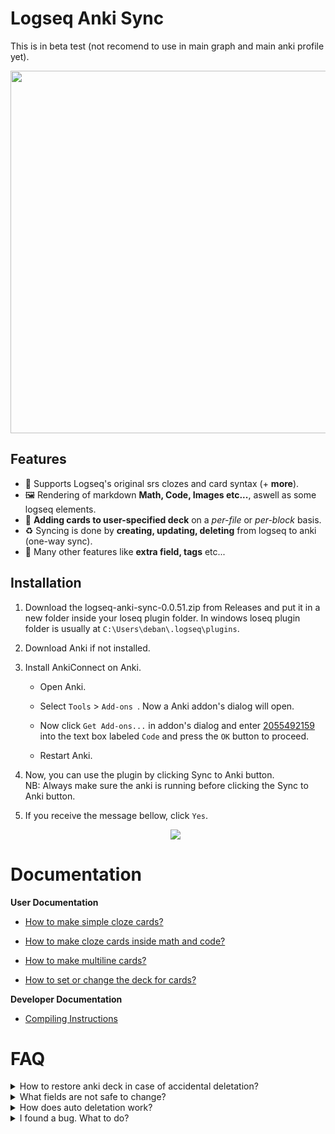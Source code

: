 # Logseq Anki Sync

This is in beta test (not recomend to use in main graph and main anki profile yet). 

<p align="center">
  <img width="580px" src="https://user-images.githubusercontent.com/49021233/145706852-b509d971-28eb-41cb-80fd-4292f46ddf70.gif" />
</p>

## Features

- 🐾 Supports Logseq's original srs clozes and card syntax (+ **more**).
- 🖼 Rendering of markdown **Math, Code, Images etc...**, aswell as some logseq elements.
- 📘 **Adding cards to user-specified deck** on a *per-file* or *per-block* basis.
- ♻ Syncing is done by **creating, updating, deleting** from logseq to anki (one-way sync).
- 🥳 Many other features like **extra field, tags** etc...

## Installation
1. Download the logseq-anki-sync-0.0.51.zip from Releases and put it in a new folder inside your loseq plugin folder. In windows loseq plugin folder is usually at  `C:\Users\deban\.logseq\plugins`. 

2. Download Anki if not installed.

3. Install AnkiConnect on Anki.

   - Open Anki.

   - Select `Tools` > `Add-ons `. Now a Anki addon's dialog will open. 

   - Now click `Get Add-ons...` in addon's dialog and enter [2055492159](https://ankiweb.net/shared/info/2055492159) into the text box labeled `Code` and press the `OK` button to proceed.

   - Restart Anki.

4. Now, you can use the plugin by clicking Sync to Anki button. <br />
   NB: Always make sure the anki is running before clicking the Sync to Anki button.

5. If you receive the message bellow, click `Yes`. <br />
   <p align="center">
      <img src="https://raw.githubusercontent.com/debanjandhar12/Obsidian-Anki-Sync/main/docs/images/permission.png" />
   </p>

# Documentation
**User Documentation**

- [How to make simple cloze cards?](https://github.com/debanjandhar12/logseq-anki-sync/wiki/How-to-make-simple-cloze-cards%3F)

- [How to make cloze cards inside math and code?](https://github.com/debanjandhar12/logseq-anki-sync/wiki/How-to-make-cloze-cards-inside-math-and-code%3F)

- [How to make multiline cards?](https://github.com/debanjandhar12/logseq-anki-sync/wiki/How-to-make-multiline-cards%3F)

- [How to set or change the deck for cards?](https://github.com/debanjandhar12/logseq-anki-sync/wiki/How-to-set-or-change-the-deck-for-cards%3F)

**Developer Documentation**

- [Compiling Instructions](https://github.com/debanjandhar12/logseq-anki-sync/wiki/Compiling-Instructions)


# FAQ

<details>
 <summary>How to restore anki deck in case of accidental deletation?</summary>
 Anki automatically stores the last 50 backup (by default) in the folder <code>C:\Users\{WindowsUserName}\AppData\Roaming\Anki2\{AnkiProfileName}\backups</code>. You can restore your deck from there.
</details>
<details>
<summary>What fields are not safe to change?</summary>
   The oid-type and type fields in Anki notes must not be changed. You may change other fields but however on re-sync, they will get overwritten.<br>
   The things that dont get overwritten include: Scheduling, Flags, Bury, Suspend Information.<br>
   Also, all external cards that are not generated by the plugin are not affected in any way.<br>
</details>
<details>
 <summary>How does auto deletation work?</summary>
   First, each card created by the plugin in anki is marked as "created by plugin from this graph". A card is marked as "created by plugin" if it contains the by using the <code>${graphName}Model</code> identifer as model name. <br />
   Now, if a card is marked "created by plugin from this graph" but it is not available in the current graph, then the card is deleted.
</details>
<details>
 <summary>I found a bug. What to do?</summary>
 Please create a issue <a href="https://github.com/debanjandhar12/logseq-anki-sync/issues">here</a>
</details>
